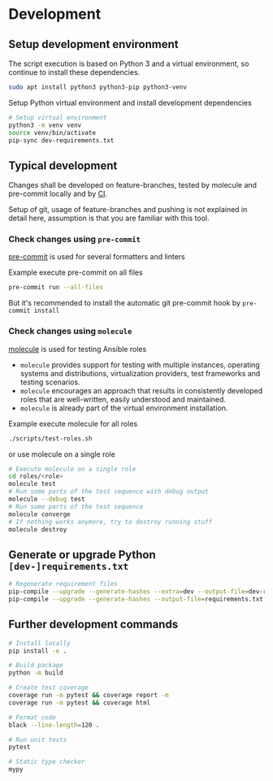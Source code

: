 # Development

## Setup development environment

The script execution is based on Python 3 and a virtual environment, so continue to install these dependencies.

```sh
sudo apt install python3 python3-pip python3-venv
```

Setup Python virtual environment and install development dependencies

```bash
# Setup virtual environment
python3 -m venv venv
source venv/bin/activate
pip-sync dev-requirements.txt
```

## Typical development

Changes shall be developed on feature-branches, tested by molecule and pre-commit locally and by
[CI](./.github/workflows/ci.yml).

Setup of git, usage of feature-branches and pushing is not explained in detail here, assumption is that you are familiar
with this tool.

### Check changes using `pre-commit`

[pre-commit](https://pre-commit.com/) is used for several formatters and linters

Example execute pre-commit on all files

```bash
pre-commit run --all-files
```

But it's recommended to install the automatic git pre-commit hook by `pre-commit install`

### Check changes using `molecule`

[molecule](https://molecule.readthedocs.io/en/latest/) is used for testing Ansible roles

- `molecule` provides support for testing with multiple instances, operating systems and distributions, virtualization
  providers, test frameworks and testing scenarios.
- `molecule` encourages an approach that results in consistently developed roles that are well-written, easily
  understood and maintained.
- `molecule` is already part of the virtual environment installation.

Example execute molecule for all roles

```bash
./scripts/test-roles.sh
```

or use molecule on a single role

```bash
# Execute molecule on a single role
cd roles/<role>
molecule test
# Run some parts of the test sequence with debug output
molecule --debug test
# Run some parts of the test sequence
molecule converge
# If nothing works anymore, try to destroy running stuff
molecule destroy
```

## Generate or upgrade Python `[dev-]requirements.txt`

```sh
# Regenerate requirement files
pip-compile --upgrade --generate-hashes --extra=dev --output-file=dev-requirements.txt pyproject.toml
pip-compile --upgrade --generate-hashes --output-file=requirements.txt pyproject.toml
```

## Further development commands

```sh
# Install locally
pip install -e .

# Build package
python -m build

# Create test coverage
coverage run -m pytest && coverage report -m
coverage run -m pytest && coverage html

# Format code
black --line-length=120 .

# Run unit tests
pytest

# Static type checker
mypy
```

